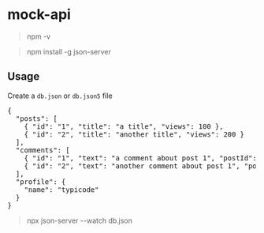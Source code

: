 # mock-api

> npm -v

> npm install -g json-server

<h2>Usage</h2>

<p>Create a <code>db.json</code> or <code>db.json5</code> file</p>

<div class="highlight highlight-source-json"><pre tabindex="0">{
  <span class="pl-ent">"posts"</span>: [
    { <span class="pl-ent">"id"</span>: <span class="pl-s"><span class="pl-pds">"</span>1<span class="pl-pds">"</span></span>, <span class="pl-ent">"title"</span>: <span class="pl-s"><span class="pl-pds">"</span>a title<span class="pl-pds">"</span></span>, <span class="pl-ent">"views"</span>: <span class="pl-c1">100</span> },
    { <span class="pl-ent">"id"</span>: <span class="pl-s"><span class="pl-pds">"</span>2<span class="pl-pds">"</span></span>, <span class="pl-ent">"title"</span>: <span class="pl-s"><span class="pl-pds">"</span>another title<span class="pl-pds">"</span></span>, <span class="pl-ent">"views"</span>: <span class="pl-c1">200</span> }
  ],
  <span class="pl-ent">"comments"</span>: [
    { <span class="pl-ent">"id"</span>: <span class="pl-s"><span class="pl-pds">"</span>1<span class="pl-pds">"</span></span>, <span class="pl-ent">"text"</span>: <span class="pl-s"><span class="pl-pds">"</span>a comment about post 1<span class="pl-pds">"</span></span>, <span class="pl-ent">"postId"</span>: <span class="pl-s"><span class="pl-pds">"</span>1<span class="pl-pds">"</span></span> },
    { <span class="pl-ent">"id"</span>: <span class="pl-s"><span class="pl-pds">"</span>2<span class="pl-pds">"</span></span>, <span class="pl-ent">"text"</span>: <span class="pl-s"><span class="pl-pds">"</span>another comment about post 1<span class="pl-pds">"</span></span>, <span class="pl-ent">"postId"</span>: <span class="pl-s"><span class="pl-pds">"</span>1<span class="pl-pds">"</span></span> }
  ],
  <span class="pl-ent">"profile"</span>: {
    <span class="pl-ent">"name"</span>: <span class="pl-s"><span class="pl-pds">"</span>typicode<span class="pl-pds">"</span></span>
  }
}</pre>
</div>

> npx json-server --watch db.json

